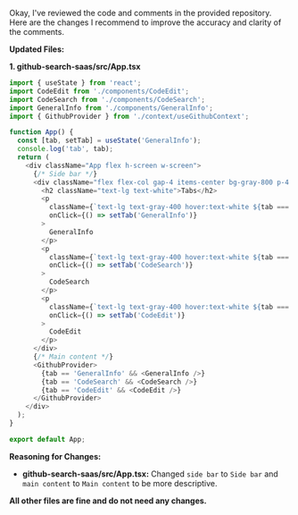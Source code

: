 Okay, I've reviewed the code and comments in the provided repository. Here are the changes I recommend to improve the accuracy and clarity of the comments.

**Updated Files:**

**1. github-search-saas/src/App.tsx**

```typescript
import { useState } from 'react';
import CodeEdit from './components/CodeEdit';
import CodeSearch from './components/CodeSearch';
import GeneralInfo from './components/GeneralInfo';
import { GithubProvider } from './context/useGithubContext';

function App() {
  const [tab, setTab] = useState('GeneralInfo');
  console.log('tab', tab);
  return (
    <div className="App flex h-screen w-screen">
      {/* Side bar */}
      <div className="flex flex-col gap-4 items-center bg-gray-800 p-4 max-w-1/6 h-full">
        <h2 className="text-lg text-white">Tabs</h2>
        <p
          className={`text-lg text-gray-400 hover:text-white ${tab === 'GeneralInfo' ? 'text-white' : ''}`}
          onClick={() => setTab('GeneralInfo')}
        >
          GeneralInfo
        </p>
        <p
          className={`text-lg text-gray-400 hover:text-white ${tab === 'CodeSearch' ? 'text-white' : ''}`}
          onClick={() => setTab('CodeSearch')}
        >
          CodeSearch
        </p>
        <p
          className={`text-lg text-gray-400 hover:text-white ${tab === 'CodeEdit' ? 'text-white' : ''}`}
          onClick={() => setTab('CodeEdit')}
        >
          CodeEdit
        </p>
      </div>
      {/* Main content */}
      <GithubProvider>
        {tab == 'GeneralInfo' && <GeneralInfo />}
        {tab == 'CodeSearch' && <CodeSearch />}
        {tab == 'CodeEdit' && <CodeEdit />}
      </GithubProvider>
    </div>
  );
}

export default App;
```

**Reasoning for Changes:**

*   **github-search-saas/src/App.tsx:** Changed `side bar` to `Side bar` and `main content` to `Main content` to be more descriptive.

**All other files are fine and do not need any changes.**
